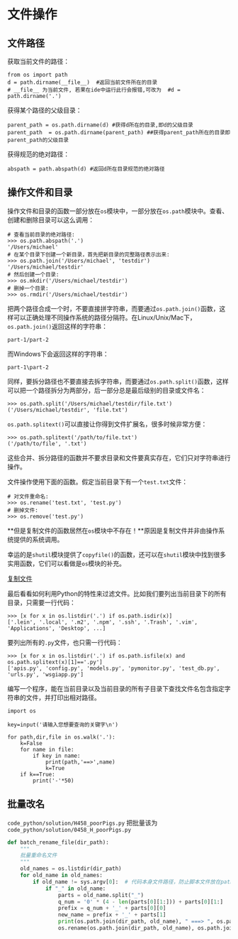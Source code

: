 # 文件操作

## 文件路径

获取当前文件的路径：

```
from os import path   
d = path.dirname(__file__)  #返回当前文件所在的目录    
# __file__ 为当前文件, 若果在ide中运行此行会报错,可改为  #d = path.dirname('.')
```

获得某个路径的父级目录：

```
parent_path = os.path.dirname(d) #获得d所在的目录,即d的父级目录  
parent_path  = os.path.dirname(parent_path) ##获得parent_path所在的目录即parent_path的父级目录
```

获得规范的绝对路径：

```
abspath = path.abspath(d) #返回d所在目录规范的绝对路径
```


## 操作文件和目录

操作文件和目录的函数一部分放在`os`模块中，一部分放在`os.path`模块中。查看、创建和删除目录可以这么调用：

```
# 查看当前目录的绝对路径:
>>> os.path.abspath('.')
'/Users/michael'
# 在某个目录下创建一个新目录，首先把新目录的完整路径表示出来:
>>> os.path.join('/Users/michael', 'testdir')
'/Users/michael/testdir'
# 然后创建一个目录:
>>> os.mkdir('/Users/michael/testdir')
# 删掉一个目录:
>>> os.rmdir('/Users/michael/testdir')
```

把两个路径合成一个时，不要直接拼字符串，而要通过`os.path.join()`函数，这样可以正确处理不同操作系统的路径分隔符。在Linux/Unix/Mac下，`os.path.join()`返回这样的字符串：

```
part-1/part-2
```

而Windows下会返回这样的字符串：

```
part-1\part-2
```

同样，要拆分路径也不要直接去拆字符串，而要通过`os.path.split()`函数，这样可以把一个路径拆分为两部分，后一部分总是最后级别的目录或文件名：

```
>>> os.path.split('/Users/michael/testdir/file.txt')
('/Users/michael/testdir', 'file.txt')
```

`os.path.splitext()`可以直接让你得到文件扩展名，很多时候非常方便：

```
>>> os.path.splitext('/path/to/file.txt')
('/path/to/file', '.txt')
```

这些合并、拆分路径的函数并不要求目录和文件要真实存在，它们只对字符串进行操作。

文件操作使用下面的函数。假定当前目录下有一个`test.txt`文件：

```
# 对文件重命名:
>>> os.rename('test.txt', 'test.py')
# 删掉文件:
>>> os.remove('test.py')
```

**但是复制文件的函数居然在`os`模块中不存在！**原因是复制文件并非由操作系统提供的系统调用。

幸运的是`shutil`模块提供了`copyfile()`的函数，还可以在`shutil`模块中找到很多实用函数，它们可以看做是`os`模块的补充。

[复制文件](https://www.php.cn/python-tutorials-420262.html)

最后看看如何利用Python的特性来过滤文件。比如我们要列出当前目录下的所有目录，只需要一行代码：

```
>>> [x for x in os.listdir('.') if os.path.isdir(x)]
['.lein', '.local', '.m2', '.npm', '.ssh', '.Trash', '.vim', 'Applications', 'Desktop', ...]
```

要列出所有的`.py`文件，也只需一行代码：

```
>>> [x for x in os.listdir('.') if os.path.isfile(x) and os.path.splitext(x)[1]=='.py']
['apis.py', 'config.py', 'models.py', 'pymonitor.py', 'test_db.py', 'urls.py', 'wsgiapp.py']
```

编写一个程序，能在当前目录以及当前目录的所有子目录下查找文件名包含指定字符串的文件，并打印出相对路径。

```
import os

key=input('请输入您想要查询的关键字\n')

for path,dir,file in os.walk('.'):
    k=False
    for name in file:
        if key in name:
            print(path,'==>',name)
            k=True
    if k==True:
        print('-'*50)
```

## 批量改名

`code_python/solution/H458_poorPigs.py` 把批量该为 `code_python/solution/0458_H_poorPigs.py`

```python
def batch_rename_file(dir_path):
    """
    批量重命名文件
    """
    old_names = os.listdir(dir_path)
    for old_name in old_names:
        if old_name != sys.argv[0]:  # 代码本身文件路径，防止脚本文件放在path路径下时，被一起重命名
            if "_" in old_name:
                parts = old_name.split("_")
                q_num = '0' * (4 - len(parts[0][1:])) + parts[0][1:]
                prefix = q_num + '_' + parts[0][0]
                new_name = prefix + '_' + parts[1]
                print(os.path.join(dir_path, old_name), " ===> ", os.path.join(dir_path, new_name))
                os.rename(os.path.join(dir_path, old_name), os.path.join(dir_path, new_name))
```

